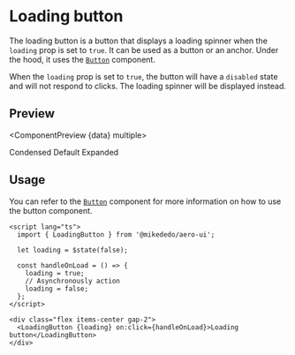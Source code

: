 # Loading button

The loading button is a button that displays a loading spinner when the `loading` prop is set to `true`. It can be used as a button or an anchor. Under the hood, it uses the [`Button`](/docs/components/button) component.

When the `loading` prop is set to `true`, the button will have a `disabled` state and will not respond to clicks. The loading spinner will be displayed instead.

<script>
  import { ComponentPreview } from '$components';
  import { LoadingButton } from '$lib/components/loading-button';

  export let data;
</script>

## Preview

<ComponentPreview {data} multiple>

<LoadingButton loadingSize="small" variant="condensed" loading>
Condensed
</LoadingButton>
<LoadingButton loading>
Default
</LoadingButton>
<LoadingButton loadingSize="expanded" variant="expanded" loading>
Expanded
</LoadingButton>

</ComponentPreview>

## Usage

You can refer to the [`Button`](/docs/components/button) component for more information on how to use the button component.

```svelte
<script lang="ts">
  import { LoadingButton } from '@mikededo/aero-ui';

  let loading = $state(false);

  const handleOnLoad = () => {
    loading = true;
    // Asynchronously action
    loading = false;
  };
</script>

<div class="flex items-center gap-2">
  <LoadingButton {loading} on:click={handleOnLoad}>Loading button</LoadingButton>
</div>
```
